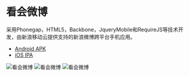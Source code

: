看会微博
======
采用Phonegap，HTML5，Backbone，JqueryMobile和RequireJS等技术开发，由新浪移动云提供支持的新浪微博跨平台手机应用。

* [Android APK](http://t.cn/zOBjV5g)
* [iOS IPA](http://t.cn/zOre86e)

![看会微博](http://ww2.sinaimg.cn/large/6414b943jw1dviipanv65j.jpg)
![看会微博](http://ww3.sinaimg.cn/large/6414b943jw1dviiprci3lj.jpg)
![看会微博](http://ww2.sinaimg.cn/large/6414b943jw1dviiq3pxe4j.jpg)